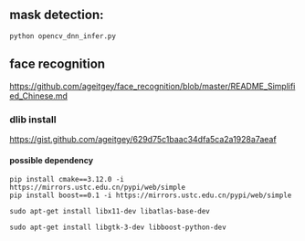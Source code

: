 ## mask detection:
`python opencv_dnn_infer.py`

## face recognition
https://github.com/ageitgey/face_recognition/blob/master/README_Simplified_Chinese.md


### dlib install
https://gist.github.com/ageitgey/629d75c1baac34dfa5ca2a1928a7aeaf


#### possible dependency
```
pip install cmake==3.12.0 -i https://mirrors.ustc.edu.cn/pypi/web/simple
pip install boost==0.1 -i https://mirrors.ustc.edu.cn/pypi/web/simple

sudo apt-get install libx11-dev libatlas-base-dev

sudo apt-get install libgtk-3-dev libboost-python-dev

```